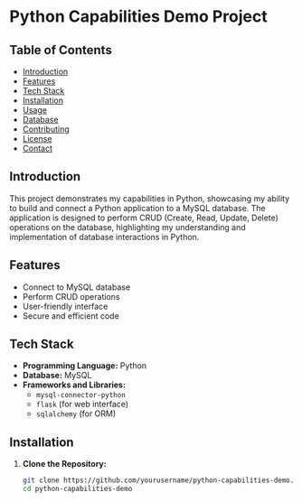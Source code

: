 # Python Capabilities Demo Project

## Table of Contents
- [Introduction](#introduction)
- [Features](#features)
- [Tech Stack](#tech-stack)
- [Installation](#installation)
- [Usage](#usage)
- [Database](#database)
- [Contributing](#contributing)
- [License](#license)
- [Contact](#contact)

## Introduction
This project demonstrates my capabilities in Python, showcasing my ability to build and connect a Python application to a MySQL database. The application is designed to perform CRUD (Create, Read, Update, Delete) operations on the database, highlighting my understanding and implementation of database interactions in Python.

## Features
- Connect to MySQL database
- Perform CRUD operations
- User-friendly interface
- Secure and efficient code

## Tech Stack
- **Programming Language:** Python
- **Database:** MySQL
- **Frameworks and Libraries:** 
  - `mysql-connector-python`
  - `flask` (for web interface)
  - `sqlalchemy` (for ORM)

## Installation
1. **Clone the Repository:**
   ```sh
   git clone https://github.com/yourusername/python-capabilities-demo.git
   cd python-capabilities-demo

